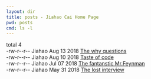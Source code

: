 ```yaml
---
layout: dir
title: posts - Jiahao Cai Home Page
pwd: posts
cmd: ls -l
---
```


total 4   
\-rw\-r\-\-r\-\-  Jiahao  Aug 13 2018   [The why questions](the-why-questions)   
\-rw\-r\-\-r\-\-  Jiahao  Aug 10 2018   [Taste of code](taste-of-code)   
\-rw\-r\-\-r\-\-  Jiahao  Jul 07 2018   [The fantanstic Mr.Feynman](the-fantastic-feynman)   
\-rw\-r\-\-r\-\-  Jiahao  May 31 2018   [The lost interview](the-lost-interview)   
<!-- drwxr\-xr\-x  Jiahao  Feb 03 2018   [My-Chinese-posts](http://jujuba.me)    -->